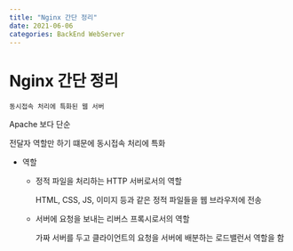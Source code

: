 ```yaml
---
title: "Nginx 간단 정리"
date: 2021-06-06
categories: BackEnd WebServer
---
```


# Nginx 간단 정리

    동시접속 처리에 특화된 웹 서버

Apache 보다 단순

전달자 역할만 하기 떄문에 동시접속 처리에 특화

- 역할

  - 정적 파일을 처리하는 HTTP 서버로서의 역할

    HTML, CSS, JS, 이미지 등과 같은 정적 파일들을 웹 브라우저에 전송

  - 서버에 요청을 보내는 리버스 프록시로서의 역할

    가짜 서버를 두고 클라이언트의 요청을 서버에 배분하는 로드밸런서 역할을 함
